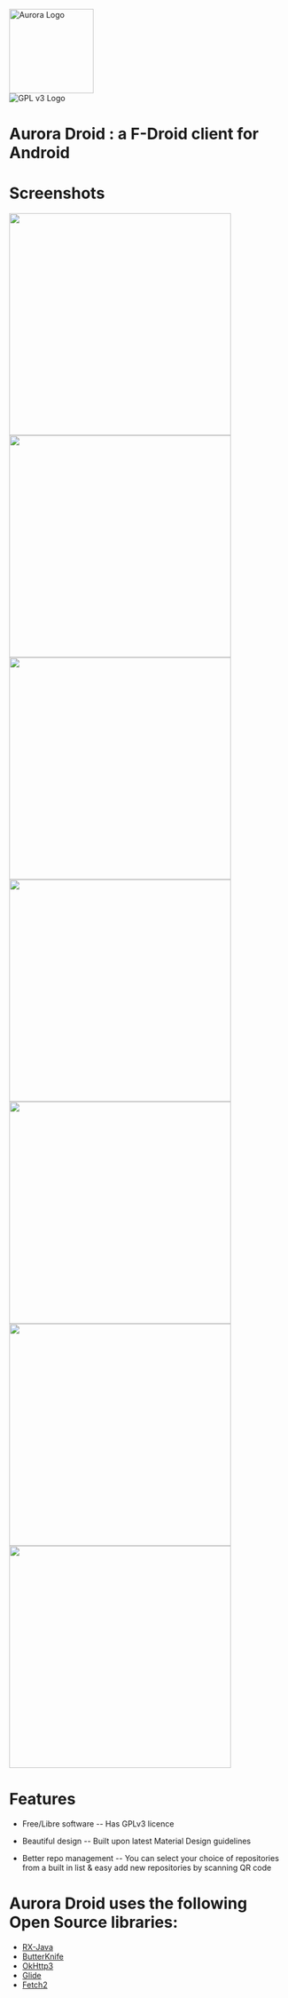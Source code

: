 <img src="https://i.imgur.com/A8blqeT.png" height="152" alt="Aurora Logo"><br/><img src="https://www.gnu.org/graphics/gplv3-88x31.png" alt="GPL v3 Logo">

# Aurora Droid : a F-Droid client for Android

# Screenshots

<img src="https://gitlab.com/AuroraOSS/AuroraDroid/raw/master/fastlane/metadata/android/en-US/phoneScreenshots/ss001.png" height="400"><img src="https://gitlab.com/AuroraOSS/AuroraDroid/raw/master/fastlane/metadata/android/en-US/phoneScreenshots/ss002.png" height="400">
<img src="https://gitlab.com/AuroraOSS/AuroraDroid/raw/master/fastlane/metadata/android/en-US/phoneScreenshots/ss003.png" height="400"><img src="https://gitlab.com/AuroraOSS/AuroraDroid/raw/master/fastlane/metadata/android/en-US/phoneScreenshots/ss004.png" height="400">
<img src="https://gitlab.com/AuroraOSS/AuroraDroid/raw/master/fastlane/metadata/android/en-US/phoneScreenshots/ss005.png" height="400"><img src="https://gitlab.com/AuroraOSS/AuroraDroid/raw/master/fastlane/metadata/android/en-US/phoneScreenshots/ss006.png" height="400">
<img src="https://gitlab.com/AuroraOSS/AuroraDroid/raw/master/fastlane/metadata/android/en-US/phoneScreenshots/ss007.png" height="400">

# Features

* Free/Libre software
  -- Has GPLv3 licence

* Beautiful design
  -- Built upon latest Material Design guidelines

* Better repo management
  -- You can select your choice of repositories from a built in list & easy add new repositories by scanning QR code


# Aurora Droid uses the following Open Source libraries:

* [RX-Java](https://github.com/ReactiveX/RxJava)
* [ButterKnife](https://github.com/JakeWharton/butterknife)
* [OkHttp3](https://square.github.io/okhttp/)
* [Glide](https://github.com/bumptech/glide)
* [Fetch2](https://github.com/tonyofrancis/Fetch)

